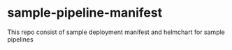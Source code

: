 # sample-pipeline-manifest
This repo consist of sample deployment manifest and helmchart for sample pipelines
